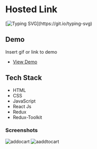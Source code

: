 
# Hosted Link
[![Typing SVG](https://readme-typing-svg.demolab.com?font=Fira+Code&pause=1000&color=F7701A&random=false&width=435&lines=Hi!+Guys++%F0%9F%91%8B;This+is+my+Add+To+Cart+Project.)](https://git.io/typing-svg)


## Demo

Insert gif or link to demo


- [View Demo](https://iridescent-cranachan-84e4f2.netlify.app)
## Tech Stack

- HTML
- CSS
- JavaScript
- React Js
- Redux 
- Redux-Toolkit

### Screenshots
![addocart](https://github.com/PriyajitMaity/projects/assets/134254753/206ce03b-32d9-4fb4-9ca3-9623f0f1abc0)
![aaddtocart](https://github.com/PriyajitMaity/projects/assets/134254753/3eb62d94-9f99-40ab-b922-c0ccf8deeb74)
